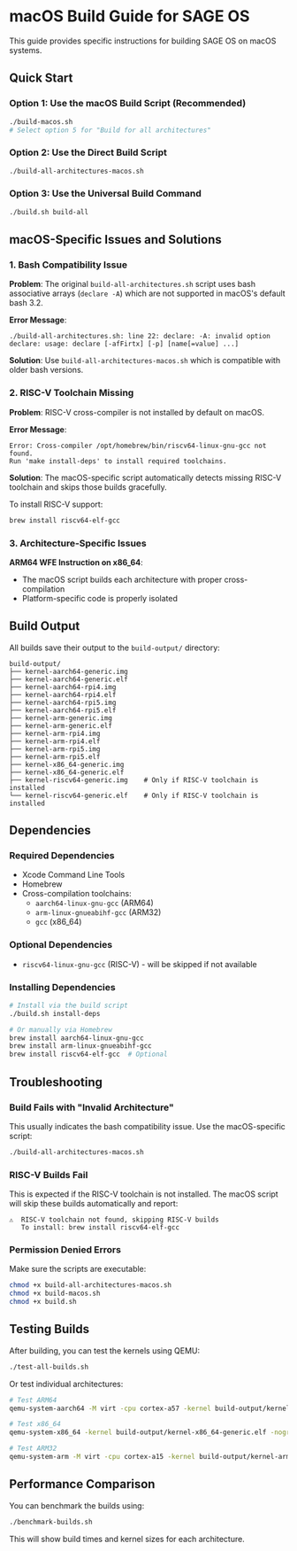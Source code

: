 # macOS Build Guide for SAGE OS

This guide provides specific instructions for building SAGE OS on macOS systems.

## Quick Start

### Option 1: Use the macOS Build Script (Recommended)
```bash
./build-macos.sh
# Select option 5 for "Build for all architectures"
```

### Option 2: Use the Direct Build Script
```bash
./build-all-architectures-macos.sh
```

### Option 3: Use the Universal Build Command
```bash
./build.sh build-all
```

## macOS-Specific Issues and Solutions

### 1. Bash Compatibility Issue

**Problem**: The original `build-all-architectures.sh` script uses bash associative arrays (`declare -A`) which are not supported in macOS's default bash 3.2.

**Error Message**:
```
./build-all-architectures.sh: line 22: declare: -A: invalid option
declare: usage: declare [-afFirtx] [-p] [name[=value] ...]
```

**Solution**: Use `build-all-architectures-macos.sh` which is compatible with older bash versions.

### 2. RISC-V Toolchain Missing

**Problem**: RISC-V cross-compiler is not installed by default on macOS.

**Error Message**:
```
Error: Cross-compiler /opt/homebrew/bin/riscv64-linux-gnu-gcc not found.
Run 'make install-deps' to install required toolchains.
```

**Solution**: The macOS-specific script automatically detects missing RISC-V toolchain and skips those builds gracefully.

To install RISC-V support:
```bash
brew install riscv64-elf-gcc
```

### 3. Architecture-Specific Issues

**ARM64 WFE Instruction on x86_64**: 
- The macOS script builds each architecture with proper cross-compilation
- Platform-specific code is properly isolated

## Build Output

All builds save their output to the `build-output/` directory:

```
build-output/
├── kernel-aarch64-generic.img
├── kernel-aarch64-generic.elf
├── kernel-aarch64-rpi4.img
├── kernel-aarch64-rpi4.elf
├── kernel-aarch64-rpi5.img
├── kernel-aarch64-rpi5.elf
├── kernel-arm-generic.img
├── kernel-arm-generic.elf
├── kernel-arm-rpi4.img
├── kernel-arm-rpi4.elf
├── kernel-arm-rpi5.img
├── kernel-arm-rpi5.elf
├── kernel-x86_64-generic.img
├── kernel-x86_64-generic.elf
├── kernel-riscv64-generic.img    # Only if RISC-V toolchain is installed
└── kernel-riscv64-generic.elf    # Only if RISC-V toolchain is installed
```

## Dependencies

### Required Dependencies
- Xcode Command Line Tools
- Homebrew
- Cross-compilation toolchains:
  - `aarch64-linux-gnu-gcc` (ARM64)
  - `arm-linux-gnueabihf-gcc` (ARM32)
  - `gcc` (x86_64)

### Optional Dependencies
- `riscv64-linux-gnu-gcc` (RISC-V) - will be skipped if not available

### Installing Dependencies
```bash
# Install via the build script
./build.sh install-deps

# Or manually via Homebrew
brew install aarch64-linux-gnu-gcc
brew install arm-linux-gnueabihf-gcc
brew install riscv64-elf-gcc  # Optional
```

## Troubleshooting

### Build Fails with "Invalid Architecture"
This usually indicates the bash compatibility issue. Use the macOS-specific script:
```bash
./build-all-architectures-macos.sh
```

### RISC-V Builds Fail
This is expected if the RISC-V toolchain is not installed. The macOS script will skip these builds automatically and report:
```
⚠️  RISC-V toolchain not found, skipping RISC-V builds
   To install: brew install riscv64-elf-gcc
```

### Permission Denied Errors
Make sure the scripts are executable:
```bash
chmod +x build-all-architectures-macos.sh
chmod +x build-macos.sh
chmod +x build.sh
```

## Testing Builds

After building, you can test the kernels using QEMU:
```bash
./test-all-builds.sh
```

Or test individual architectures:
```bash
# Test ARM64
qemu-system-aarch64 -M virt -cpu cortex-a57 -kernel build-output/kernel-aarch64-generic.elf -nographic

# Test x86_64
qemu-system-x86_64 -kernel build-output/kernel-x86_64-generic.elf -nographic

# Test ARM32
qemu-system-arm -M virt -cpu cortex-a15 -kernel build-output/kernel-arm-generic.elf -nographic
```

## Performance Comparison

You can benchmark the builds using:
```bash
./benchmark-builds.sh
```

This will show build times and kernel sizes for each architecture.
